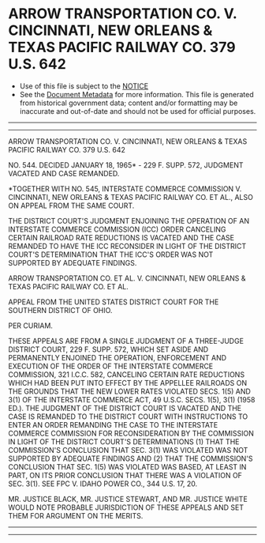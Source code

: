 ---
---

# ARROW TRANSPORTATION CO. V. CINCINNATI, NEW ORLEANS & TEXAS PACIFIC RAILWAY CO. 379 U.S. 642

* Use of this file is subject to the [NOTICE](https://github.com/publicdocs/notice/blob/master/NOTICE)
* See the [Document Metadata](../../../) for more information.
  This file is generated from historical government data; content and/or formatting may be inaccurate and out-of-date and should not be used for official purposes.

----------
----------

ARROW TRANSPORTATION CO. V. CINCINNATI, NEW ORLEANS & TEXAS PACIFIC RAILWAY CO. 379 U.S. 642

NO. 544.  DECIDED JANUARY 18, 1965\* - 229 F. SUPP. 572, JUDGMENT VACATED AND CASE REMANDED.

\*TOGETHER WITH NO. 545, INTERSTATE COMMERCE COMMISSION V. CINCINNATI, NEW ORLEANS & TEXAS PACIFIC RAILWAY CO. ET AL., ALSO ON APPEAL FROM THE SAME COURT.

THE DISTRICT COURT'S JUDGMENT ENJOINING THE OPERATION OF AN INTERSTATE COMMERCE COMMISSION (ICC) ORDER CANCELING CERTAIN RAILROAD RATE REDUCTIONS IS VACATED AND THE CASE REMANDED TO HAVE THE ICC RECONSIDER IN LIGHT OF THE DISTRICT COURT'S DETERMINATION THAT THE ICC'S ORDER WAS NOT SUPPORTED BY ADEQUATE FINDINGS.

ARROW TRANSPORTATION CO. ET AL. V. CINCINNATI, NEW ORLEANS & TEXAS PACIFIC RAILWAY CO. ET AL.

APPEAL FROM THE UNITED STATES DISTRICT COURT FOR THE SOUTHERN DISTRICT OF OHIO.

PER CURIAM.

THESE APPEALS ARE FROM A SINGLE JUDGMENT OF A THREE-JUDGE DISTRICT COURT, 229 F. SUPP.  572, WHICH SET ASIDE AND PERMANENTLY ENJOINED THE OPERATION, ENFORCEMENT AND EXECUTION OF THE ORDER OF THE INTERSTATE COMMERCE COMMISSION, 321 I.C.C. 582, CANCELING CERTAIN RATE REDUCTIONS WHICH HAD BEEN PUT INTO EFFECT BY THE APPELLEE RAILROADS ON THE GROUNDS THAT THE NEW LOWER RATES VIOLATED SECS. 1(5) AND 3(1) OF THE INTERSTATE COMMERCE ACT, 49 U.S.C.  SECS. 1(5), 3(1) (1958 ED.).  THE JUDGMENT OF THE DISTRICT COURT IS VACATED AND THE CASE IS REMANDED TO THE DISTRICT COURT WITH INSTRUCTIONS TO ENTER AN ORDER REMANDING THE CASE TO THE INTERSTATE COMMERCE COMMISSION FOR RECONSIDERATION BY THE COMMISSION IN LIGHT OF THE DISTRICT COURT'S DETERMINATIONS (1) THAT THE COMMISSION'S CONCLUSION THAT SEC. 3(1) WAS VIOLATED WAS NOT SUPPORTED BY ADEQUATE FINDINGS AND (2) THAT THE COMMISSION'S CONCLUSION THAT SEC. 1(5) WAS VIOLATED WAS BASED, AT LEAST IN PART, ON ITS PRIOR CONCLUSION THAT THERE WAS A VIOLATION OF SEC. 3(1).  SEE FPC V. IDAHO POWER CO., 344 U.S. 17, 20.

MR. JUSTICE BLACK, MR. JUSTICE STEWART, AND MR. JUSTICE WHITE WOULD NOTE PROBABLE JURISDICTION OF THESE APPEALS AND SET THEM FOR ARGUMENT ON THE MERITS.


----------
----------


